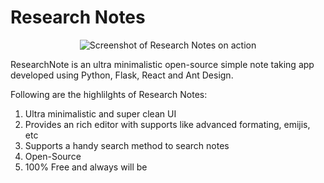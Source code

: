 # Research Notes

<p align="center">
 <img src="https://user-images.githubusercontent.com/34741145/90341699-51405500-e01f-11ea-81ba-72887682b162.png" alt="Screenshot of Research Notes on action" />
</p>

ResearchNote is an ultra minimalistic open-source simple note taking app developed using Python, Flask, React and Ant Design.

Following are the highlilghts of Research Notes:
  1. Ultra minimalistic and super clean UI
  2. Provides an rich editor with supports like advanced formating, emijis, etc
  3. Supports a handy search method to search notes
  2. Open-Source
  3. 100% Free and always will be
  
